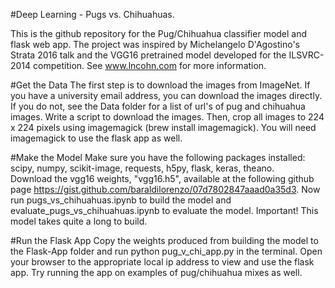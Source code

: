 #Deep Learning - Pugs vs. Chihuahuas.

This is the github repository for the Pug/Chihuahua classifier model and flask web app.
The project was inspired by Michelangelo D'Agostino's Strata 2016 talk and the VGG16 pretrained model developed for the ILSVRC-2014 competition. See www.lncohn.com for more information.

#Get the Data
The first step is to download the images from ImageNet.  If you have a university email address, you can download the images directly.  
If you do not, see the Data folder for a list of url's of pug and chihuahua images. Write a script to download the images.  Then, crop all images to 224 x 224 pixels using imagemagick (brew install imagemagick). You will need imagemagick to use the flask app as well.  

#Make the Model
Make sure you have the following packages installed: scipy, numpy, scikit-image, requests, h5py, flask, keras, theano.   
Download the vgg16 weights, "vgg16.h5", available at the following github page https://gist.github.com/baraldilorenzo/07d7802847aaad0a35d3. Now run pugs_vs_chihuahuas.ipynb to build the model and evaluate_pugs_vs_chihuahuas.ipynb to evaluate the model. Important! This model takes quite a long to build. 

#Run the Flask App
Copy the weights produced from building the model to the Flask-App folder and run python pug_v_chi_app.py in the terminal.
Open your browser to the appropriate local ip address to view and use the flask app.  Try running the app on examples of pug/chihuahua 
mixes as well.